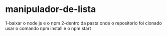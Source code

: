 # manipulador-de-lista
1-baixar o node js e o npm
2-dentro da pasta onde o repositorio foi clonado usar o comando npm install e o npm start

